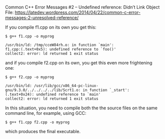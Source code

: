 Common C++ Error Messages #2 – Undefined reference: Didn’t Link Object File: https://latedev.wordpress.com/2014/04/22/common-c-error-messages-2-unresolved-reference/

If you compile f1.cpp on its own you get this:

    $ g++ f1.cpp -o myprog

    /usr/bin/ld: /tmp/cceW84rh.o: in function `main':
    f1.cpp:(.text+0x5): undefined reference to `foo()'
    collect2: error: ld returned 1 exit status

and if you compile f2.cpp on its own, you get this even more frightening one:

    $ g++ f2.cpp -o myprog

    /usr/bin/ld: /usr/lib/gcc/x86_64-pc-linux-gnu/9.3.0/../../../../lib/Scrt1.o: in function `_start':
    (.text+0x24): undefined reference to `main'
    collect2: error: ld returned 1 exit status

In this situation, you need to compile both the the source files on the same command line, for example, using GCC:

    $ g++ f1.cpp f2.cpp -o myprog

which produces the final executable.